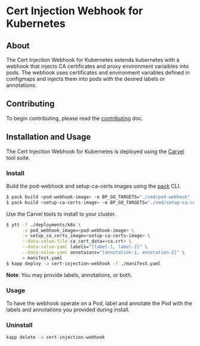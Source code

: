 # Cert Injection Webhook for Kubernetes

## About

The Cert Injection Webhook for Kubernetes extends kubernetes with a webhook that injects
CA certificates and proxy environment variaibles into pods. The webhook uses certificates and
environment variables defined in configmaps and injects them into pods with the desired labels or annotations.

## Contributing

To begin contributing, please read the [contributing](CONTRIBUTING.md) doc.

## Installation and Usage

The Cert Injection Webhook for Kubernetes is deployed using the [Carvel](hhttps://carvel.dev/) tool suite.

### Install

Build the pod-webhook and setup-ca-certs images using the [pack](https://github.com/buildpacks/pack) CLI.

```bash
$ pack build <pod-webhook-image> -e BP_GO_TARGETS="./cmd/pod-webhook" --publish
$ pack build <setup-ca-certs-image> -e BP_GO_TARGETS="./cmd/setup-ca-certs" --publish
```

Use the Carvel tools to install to your cluster.

```bash
$ ytt -f ./deployments/k8s \
      -v pod_webhook_image=<pod-webhook-image> \
      -v setup_ca_certs_image=<setup-ca-certs-image> \
      --data-value-file ca_cert_data=<ca.crt> \
      --data-value-yaml labels="[label-1, label-2]" \
      --data-value-yaml annotaions="[annotation-1, annotation-2]" \
      > manifest.yaml
$ kapp deploy -a cert-injection-webhook -f ./manifest.yaml
```

**Note**: You may provide labels, annotations, or both.

### Usage

To have the webhook operate on a Pod, label and annotate the Pod with the labels and annotations you provided during install.

### Uninstall

```bash
kapp delete -a cert-injection-webhook
```
